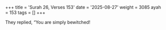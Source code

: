 +++
title = 'Surah 26, Verses 153'
date = '2025-08-27'
weight = 3085
ayah = 153
tags = []
+++

They replied, “You are simply bewitched!